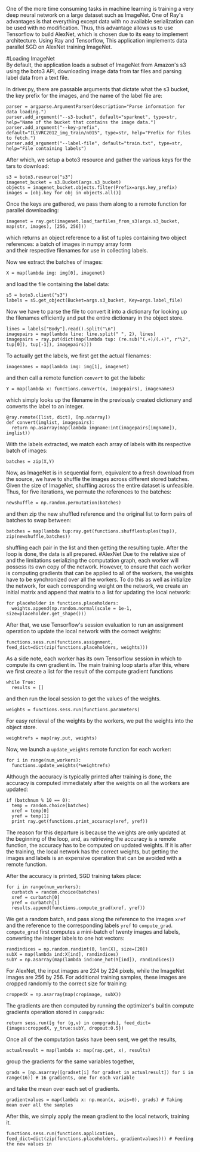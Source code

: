 One of the more time consuming tasks in machine learning is training a very deep neural network on a large dataset such as ImageNet. One of Ray's advantages is that everything except data with no available serialization can be used with no modification. Thus, this advantage allows us to use Tensorflow to build AlexNet, which is chosen due to its easy to implement architecture. Using Ray and Tensorflow, This application implements data parallel SGD on AlexNet training ImageNet. 

#Loading ImageNet  
By default, the application loads a subset of ImageNet from Amazon's s3 using the boto3 API, downloading image data from tar files and parsing label data from a text file. 

In driver.py, there are passable arguments that dictate what the s3 bucket, the key prefix for the images, and the name of the label file are:
```
parser = argparse.ArgumentParser(description="Parse information for data loading.")
parser.add_argument("--s3-bucket", default="sparknet", type=str, help="Name of the bucket that contains the image data.")
parser.add_argument("--key-prefix", default="ILSVRC2012_img_train/n015", type=str, help="Prefix for files to fetch.")
parser.add_argument("--label-file", default="train.txt", type=str, help="File containing labels")
```
After which, we setup a boto3 resource and gather the various keys for the tars to download:
```
s3 = boto3.resource("s3")
imagenet_bucket = s3.Bucket(args.s3_bucket)
objects = imagenet_bucket.objects.filter(Prefix=args.key_prefix)
images = [obj.key for obj in objects.all()]
```
Once the keys are gathered, we pass them along to a remote function for parallel downloading:
```
imagenet = ray.get(imagenet.load_tarfiles_from_s3(args.s3_bucket, map(str, images), [256, 256]))
```
which returns an object reference to a list of tuples containing two object references: a batch of images in numpy array form  
and their respective filenames for use in collecting labels. 

Now we extract the batches of images:
```
X = map(lambda img: img[0], imagenet)
```
and load the file containing the label data: 
```
s5 = boto3.client("s3")
labels = s5.get_object(Bucket=args.s3_bucket, Key=args.label_file)
```
Now we have to parse the file to convert it into a dictionary for looking up the filenames efficiently and put the entire dictionary in the object store.
```
lines = labels["Body"].read().split("\n")
imagepairs = map(lambda line: line.split(" ", 2), lines)
imagepairs = ray.put(dict(map(lambda tup: (re.sub("(.+)/(.+)", r"\2", tup[0]), tup[-1]), imagepairs)))
```
To actually get the labels, we first get the actual filenames:
```
imagenames = map(lambda img: img[1], imagenet)
```
and then call a remote function `convert` to get the labels:
```
Y = map(lambda x: functions.convert(x, imagepairs), imagenames)
```
which simply looks up the filename in the previously created dictionary and converts the label to an integer.
```
@ray.remote([list, dict], [np.ndarray])
def convert(imglist, imagepairs):
  return np.asarray(map(lambda imgname:int(imagepairs[imgname]), imglist))
```

With the labels extracted, we match each array of labels with its respective batch of images:
```
batches = zip(X,Y)
```
Now, as ImageNet is in sequential form, equivalent to a fresh download from the source, we have to shuffle the images across different stored batches. Given the size of ImageNet, shuffling across the entire dataset is unfeasible. Thus, for five iterations, we permute the references to the batches:
```
newshuffle = np.random.permutation(batches)
```
and then zip the new shuffled reference and the original list to form pairs of batches to swap between:
```
batches = map(lambda tup:ray.get(functions.shufflestuples(tup)), zip(newshuffle,batches))
```
shuffling each pair in the list and then getting the resulting tuple. After the loop is done, the data is all prepared.
#AlexNet
Due to the relative size of and the limitations serializing the computation graph, each worker will possess its own copy of the network. However, to ensure that each worker is computing gradients that can be applied to all of the workers, the weights have to be synchronized over all the workers. To do this as well as initialize the network, for each corresponding weight on the network, we create an initial matrix and append that matrix to a list for updating the local network:
```
for placeholder in functions.placeholders:
  weights.append(np.random.normal(scale = 1e-1, size=placeholder.get_shape()))
```
After that, we use Tensorflow's session evaluation to run an assignment operation to update the local network with the correct weights:
```
functions.sess.run(functions.assignment, feed_dict=dict(zip(functions.placeholders, weights)))
```
As a side note, each worker has its own Tensorflow session in which to compute its own gradient in. The main training loop starts after this, where we first create a list for the result of the compute gradient functions
```
while True:
  results = []
```
and then run the local session to get the values of the weights.
```
weights = functions.sess.run(functions.parameters)
```
For easy retrieval of the weights by the workers, we put the weights into the object store.
```
weightrefs = map(ray.put, weights)
```
Now, we launch a `update_weights` remote function for each worker:
```
for i in range(num_workers):
  functions.update_weights(*weightrefs)
```
Although the accuracy is typically printed after training is done, the accuracy is computed immediately after the weights on all the workers are updated:
```
if (batchnum % 10 == 0):
  temp = random.choice(batches)
  xref = temp[0]
  yref = temp[1]
  print ray.get(functions.print_accuracy(xref, yref))
```
The reason for this departure is because the weights are only updated at the beginning of the loop, and, as retrieving the accuracy is a remote function, the accuracy has to be computed on updated weights. If it is after the training, the local network has the correct weights, but getting the images and labels is an expensive operation that can be avoided with a remote function. 

After the accuracy is printed, SGD training takes place:
```
for i in range(num_workers):
  curbatch = random.choice(batches)
  xref = curbatch[0]
  yref = curbatch[1]
  results.append(functions.compute_grad(xref, yref))
```
We get a random batch, and pass along the reference to the images `xref` and the reference to the corresponding labels `yref` to `compute_grad`. `compute_grad` first computes a mini-batch of twenty images and labels, converting the integer labels to one hot vectors:
```
randindices = np.random.randint(0, len(X), size=[20])
subX = map(lambda ind:X[ind], randindices)
subY = np.asarray(map(lambda ind:one_hot(Y[ind]), randindices))
```
For AlexNet, the input images are 224 by 224 pixels, while the ImageNet images are 256 by 256. For additional training samples, these images are cropped randomly to the correct size for training:
```
croppedX = np.asarray(map(cropimage, subX))
```
The gradients are then computed by running the optimizer's builtin compute gradients operation stored in `compgrads`:
```
return sess.run([g for (g,v) in compgrads], feed_dict={images:croppedX, y_true:subY, dropout:0.5})
```

Once all of the computation tasks have been sent, we get the results,
```
actualresult = map(lambda x: map(ray.get, x), results)
```
group the gradients for the same variables together,
```
grads = [np.asarray([gradset[i] for gradset in actualresult]) for i in range(16)] # 16 gradients, one for each variable
```
and take the mean over each set of gradients.
```
gradientvalues = map(lambda x: np.mean(x, axis=0), grads) # Taking mean over all the samples
```
After this, we simply apply the mean gradient to the local network, training it.
```
functions.sess.run(functions.application, feed_dict=dict(zip(functions.placeholders, gradientvalues))) # Feeding the new values in
```